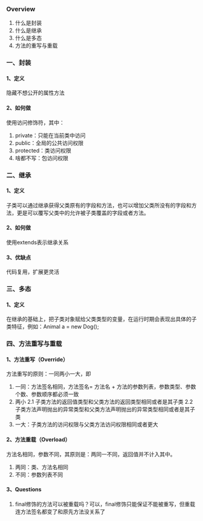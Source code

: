 ### Overview
1. 什么是封装
2. 什么是继承
3. 什么是多态
4. 方法的重写与重载

### 一、封装
#### 1、定义
隐藏不想公开的属性方法
#### 2、如何做
使用访问修饰符，其中：
1. private：只能在当前类中访问
2. public：全局的公共访问权限
3. protected：类访问权限
4. 啥都不写：包访问权限

### 二、继承
#### 1、定义
子类可以通过继承获得父类原有的字段和方法，也可以增加父类所没有的字段和方法，更是可以覆写父类中的允许被子类覆盖的字段或者方法。
#### 2、如何做
使用extends表示继承关系
#### 3、优缺点
代码复用，扩展更灵活

### 三、多态
#### 1、定义
在继承的基础上，把子类对象赋给父类类型的变量，在运行时期会表现出具体的子类特征，例如：Animal a = new Dog();

### 四、方法重写与重载
#### 1、方法重写（Override）
方法重写的原则：一同两小一大，即
1. 一同：方法签名相同，方法签名= 方法名 + 方法的参数列表，参数类型、参数个数、参数顺序都必须一致
2. 两小
    2.1 子类方法的返回值类型和父类方法的返回类型相同或者是其子类
    2.2 子类方法声明抛出的异常类型和父类方法声明抛出的异常类型相同或者是其子类
3. 一大：子类方法的访问权限与父类方法访问权限相同或者更大

#### 2、方法重载（Overload）
方法名相同，参数不同，其原则是：两同一不同，返回值并不计入其中。
1. 两同：类、方法名相同
2. 不同：参数列表不同

#### 3、Questions
1. final修饰的方法可以被重载吗？可以，final修饰只能保证不能被重写，但重载连方法签名都变了和原先方法没关系了
